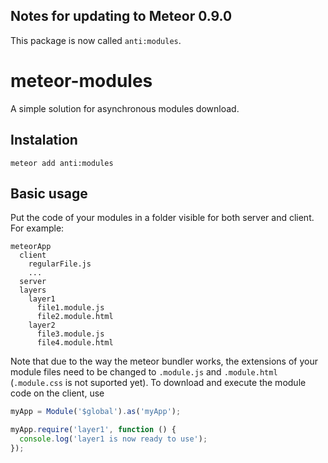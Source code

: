 Notes for updating to Meteor 0.9.0
----------------------------------

This package is now called `anti:modules`.



# meteor-modules

A simple solution for asynchronous modules download.

## Instalation

```
meteor add anti:modules
```

## Basic usage

Put the code of your modules in a folder visible for both server and client. For example:

```
meteorApp
  client
    regularFile.js
    ...
  server
  layers
    layer1
      file1.module.js
      file2.module.html
    layer2
      file3.module.js
      file4.module.html
```

Note that due to the way the meteor bundler works, the extensions of your module files need to be changed to `.module.js` and `.module.html` (`.module.css` is not suported yet). To download and execute the module code on the client, use

```javascript
myApp = Module('$global').as('myApp');

myApp.require('layer1', function () {
  console.log('layer1 is now ready to use');
});
```
